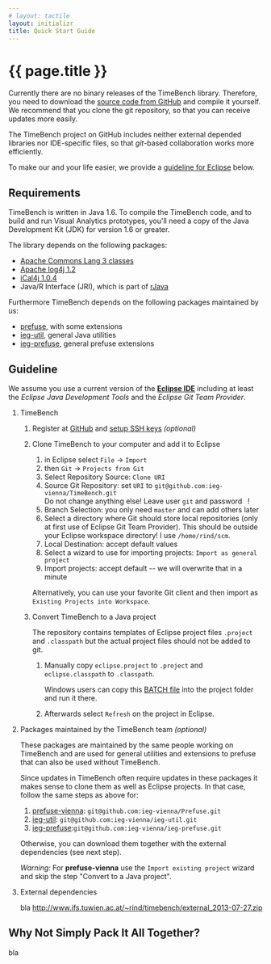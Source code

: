 ```yaml
---
# layout: tactile
layout: initializr
title: Quick Start Guide
---
```


# {{ page.title }}

Currently there are no binary releases of the TimeBench library.
Therefore, you need to download the [source code from GitHub](https://github.com/ieg-vienna/TimeBench) and compile it yourself.
We recommend that you clone the git repository, so that you can receive updates more easily.

The TimeBench project on GitHub includes neither external depended libraries nor IDE-specific files,
so that _git_-based collaboration works more efficiently.

To make our and your life easier, we provide a [guideline for Eclipse](#toc_2) below.


## Requirements

TimeBench is written in Java 1.6. To compile the TimeBench code, and to build
and run Visual Analytics prototypes, you'll need a copy of the Java Development
Kit (JDK) for version 1.6 or greater.

The library depends on the following packages:

- [Apache Commons Lang 3 classes](http://commons.apache.org/proper/commons-lang/)
- [Apache log4j 1.2](http://logging.apache.org/log4j/1.2/)
- [iCal4j 1.0.4](http://sourceforge.net/projects/ical4j/)
- Java/R Interface (JRI), which is part of [rJava](http://www.rforge.net/rJava/)

Furthermore TimeBench depends on the following packages maintained by us:

- [prefuse](https://github.com/ieg-vienna/Prefuse), with some extensions
- [ieg-util](https://github.com/ieg-vienna/ieg-util), general Java utilities
- [ieg-prefuse](https://github.com/ieg-vienna/ieg-prefuse), general prefuse extensions


## Guideline

We assume you use a current version of the [**Eclipse IDE**](http://www.eclipse.org/downloads/)
including at least the _Eclipse Java Development Tools_ and the _Eclipse Git Team Provider_.

1. TimeBench

    1. Register at [GitHub](https://github.com/)
        and [setup SSH keys](https://help.github.com/articles/generating-ssh-keys) _(optional)_

    2. Clone TimeBench to your computer and add it to Eclipse
        1. in Eclipse select `File` -> `Import`
        2. then `Git` -> `Projects from Git`
        3. Select Repository Source: `Clone URI`
        4. Source Git Repository: set `URI` to `git@github.com:ieg-vienna/TimeBench.git`<br>
            Do not change anything else! Leave user `git` and password ` `!
        5. Branch Selection: you only need `master` and can add others later
        6. Select a directory where Git should store local repositories (only at first use of Eclipse Git Team Provider).
            This should be outside your Eclipse workspace directory!
            I use `/home/rind/scm`.
        7. Local Destination: accept default values
        8. Select a wizard to use for importing projects: `Import as general project`
        9. Import projects: accept default -- we will overwrite that in a minute

        Alternatively, you can use your favorite Git client and then import as `Existing Projects into Workspace`.

    3. Convert TimeBench to a Java project

        The repository contains templates of Eclipse project files `.project` and `.classpath`
        but the actual project files should not be added to git.

        1. Manually copy `eclipse.project` to `.project` and `eclipse.classpath` to `.classpath`.

            Windows users can copy this [BATCH file](downloads/make-eclipse-project.bat) into the project folder and run it there.

        2. Afterwards select `Refresh` on the project in Eclipse.

2. Packages maintained by the TimeBench team _(optional)_

    These packages are maintained by the same people working on TimeBench
    and are used for general utilities and extensions to prefuse
    that can also be used without TimeBench.

    Since updates in TimeBench often require updates in these packages
    it makes sense to clone them as well as Eclipse projects.
    In that case, follow the same steps as above for:

    1. [prefuse-vienna](https://github.com/ieg-vienna/Prefuse): `git@github.com:ieg-vienna/Prefuse.git`
    2. [ieg-util](https://github.com/ieg-vienna/ieg-util): `git@github.com:ieg-vienna/ieg-util.git`
    3. [ieg-prefuse](https://github.com/ieg-vienna/ieg-prefuse):`git@github.com:ieg-vienna/ieg-prefuse.git`

    Otherwise, you can download them together with the external dependencies (see next step).

    _Warning:_ For **prefuse-vienna** use the `Import existing project` wizard and skip the step "Convert to a Java project".

3. External dependencies

    bla <http://www.ifs.tuwien.ac.at/~rind/timebench/external_2013-07-27.zip>

## Why Not Simply Pack It All Together?

bla
